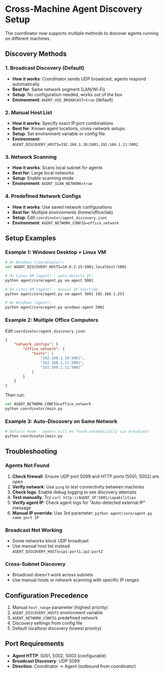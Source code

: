# Cross-Machine Agent Discovery Setup

The coordinator now supports multiple methods to discover agents running on different machines.

## Discovery Methods

### 1. Broadcast Discovery (Default)
- **How it works**: Coordinator sends UDP broadcast, agents respond automatically
- **Best for**: Same network segment (LAN/Wi-Fi)
- **Setup**: No configuration needed, works out of the box
- **Environment**: `AGENT_USE_BROADCAST=true` (default)

### 2. Manual Host List
- **How it works**: Specify exact IP:port combinations
- **Best for**: Known agent locations, cross-network setups
- **Setup**: Set environment variable or config file
- **Environment**: `AGENT_DISCOVERY_HOSTS=192.168.1.10:5001,192.168.1.11:5002`

### 3. Network Scanning
- **How it works**: Scans local subnet for agents
- **Best for**: Large local networks
- **Setup**: Enable scanning mode
- **Environment**: `AGENT_SCAN_NETWORK=true`

### 4. Predefined Network Configs
- **How it works**: Use saved network configurations
- **Best for**: Multiple environments (home/office/lab)
- **Setup**: Edit `coordinator/agent_discovery.json`
- **Environment**: `AGENT_NETWORK_CONFIG=office_network`

## Setup Examples

### Example 1: Windows Desktop + Linux VM
```bash
# On Windows (coordinator):
set AGENT_DISCOVERY_HOSTS=10.0.2.15:5001,localhost:5002

# On Linux VM (agent) - auto-detects IP:
python agent/core/agent.py vm-agent 5001

# On Linux VM (agent) - manual IP override:
python agent/core/agent.py vm-agent 5001 192.168.1.253

# On Windows (agent):
python agent/core/agent.py windows-agent 5002
```

### Example 2: Multiple Office Computers
Edit `coordinator/agent_discovery.json`:
```json
{
    "network_configs": {
        "office_network": {
            "hosts": [
                "192.168.1.10:5001",
                "192.168.1.11:5001", 
                "192.168.1.12:5001"
            ]
        }
    }
}
```

Then run:
```bash
set AGENT_NETWORK_CONFIG=office_network
python coordinator/main.py
```

### Example 3: Auto-Discovery on Same Network
```bash
# Default mode - agents will be found automatically via broadcast
python coordinator/main.py
```

## Troubleshooting

### Agents Not Found
1. **Check firewall**: Ensure UDP port 5099 and HTTP ports (5001, 5002) are open
2. **Verify network**: Use `ping` to test connectivity between machines
3. **Check logs**: Enable debug logging to see discovery attempts
4. **Test manually**: Try `curl http://AGENT_IP:5001/capabilities`
5. **Verify agent IP**: Check agent logs for "Auto-detected external IP" message
6. **Manual IP override**: Use 3rd parameter: `python agent/core/agent.py name port IP`

### Broadcast Not Working
- Some networks block UDP broadcast
- Use manual host list instead: `AGENT_DISCOVERY_HOSTS=ip1:port1,ip2:port2`

### Cross-Subnet Discovery
- Broadcast doesn't work across subnets
- Use manual hosts or network scanning with specific IP ranges

## Configuration Precedence
1. Manual `host_range` parameter (highest priority)
2. `AGENT_DISCOVERY_HOSTS` environment variable
3. `AGENT_NETWORK_CONFIG` predefined network
4. Discovery settings from config file
5. Default localhost discovery (lowest priority)

## Port Requirements
- **Agent HTTP**: 5001, 5002, 5003 (configurable)
- **Broadcast Discovery**: UDP 5099
- **Direction**: Coordinator → Agent (outbound from coordinator)